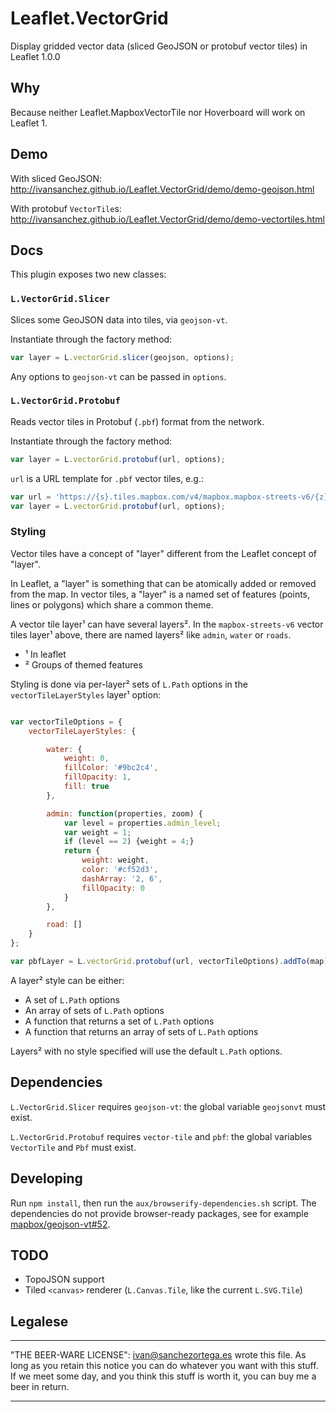 

# Leaflet.VectorGrid


Display gridded vector data (sliced GeoJSON or protobuf vector tiles) in Leaflet 1.0.0



## Why

Because neither Leaflet.MapboxVectorTile nor Hoverboard will work on Leaflet 1.


## Demo

With sliced GeoJSON: http://ivansanchez.github.io/Leaflet.VectorGrid/demo/demo-geojson.html

With protobuf `VectorTile`s: http://ivansanchez.github.io/Leaflet.VectorGrid/demo/demo-vectortiles.html


## Docs

This plugin exposes two new classes:

### `L.VectorGrid.Slicer`

Slices some GeoJSON data into tiles, via `geojson-vt`.

Instantiate through the factory method:

```js
var layer = L.vectorGrid.slicer(geojson, options);
```

Any options to `geojson-vt` can be passed in `options`.

### `L.VectorGrid.Protobuf`

Reads vector tiles in Protobuf (`.pbf`) format from the network.

Instantiate through the factory method:

```js
var layer = L.vectorGrid.protobuf(url, options);
```

`url` is a URL template for `.pbf` vector tiles, e.g.:

```js
var url = 'https://{s}.tiles.mapbox.com/v4/mapbox.mapbox-streets-v6/{z}/{x}/{y}.vector.pbf';
var layer = L.vectorGrid.protobuf(url, options);
```

### Styling

Vector tiles have a concept of "layer" different from the Leaflet concept of "layer".

In Leaflet, a "layer" is something that can be atomically added or removed from the map. In vector tiles, a "layer" is a named set of features (points, lines or polygons) which share a common theme.

A vector tile layer¹ can have several layers². In the `mapbox-streets-v6` vector tiles layer¹ above, there are named layers² like `admin`, `water` or `roads`.

* ¹ In leaflet
* ² Groups of themed features

Styling is done via per-layer² sets of `L.Path` options in the `vectorTileLayerStyles` layer¹ option:

```js

var vectorTileOptions = {
	vectorTileLayerStyles: {

		water: {
			weight: 0,
			fillColor: '#9bc2c4',
			fillOpacity: 1,
			fill: true
		},

		admin: function(properties, zoom) {
			var level = properties.admin_level;
			var weight = 1;
			if (level == 2) {weight = 4;}
			return {
				weight: weight,
				color: '#cf52d3',
				dashArray: '2, 6',
				fillOpacity: 0
			}
		},

		road: []
	}
};

var pbfLayer = L.vectorGrid.protobuf(url, vectorTileOptions).addTo(map);
```

A layer² style can be either:
* A set of `L.Path` options
* An array of sets of `L.Path` options
* A function that returns a set of `L.Path` options
* A function that returns an array of sets of `L.Path` options

Layers² with no style specified will use the default `L.Path` options.


## Dependencies

`L.VectorGrid.Slicer` requires `geojson-vt`: the global variable `geojsonvt` must exist.

`L.VectorGrid.Protobuf` requires `vector-tile` and `pbf`: the global variables `VectorTile` and `Pbf` must exist.


## Developing

Run `npm install`, then run the `aux/browserify-dependencies.sh` script. The dependencies do not provide browser-ready packages, see for example [mapbox/geojson-vt#52](https://github.com/mapbox/geojson-vt/pull/52).

## TODO

* TopoJSON support
* Tiled `<canvas>` renderer (`L.Canvas.Tile`, like the current `L.SVG.Tile`)


## Legalese

----------------------------------------------------------------------------

"THE BEER-WARE LICENSE":
<ivan@sanchezortega.es> wrote this file. As long as you retain this notice you
can do whatever you want with this stuff. If we meet some day, and you think
this stuff is worth it, you can buy me a beer in return.

----------------------------------------------------------------------------

